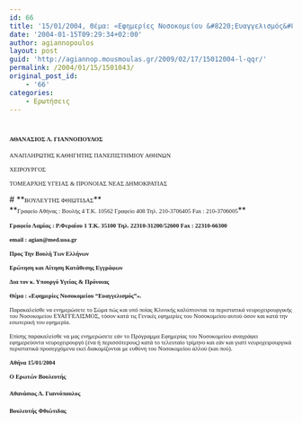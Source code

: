 ```yaml
---
id: 66
title: '15/01/2004, Θέμα: «Εφημερίες Νοσοκομείου &#8220;Ευαγγελισμός&#8221;».'
date: '2004-01-15T09:29:34+02:00'
author: agiannopoulos
layout: post
guid: 'http://agiannop.mousmoulas.gr/2009/02/17/15012004-l-qqr/'
permalink: /2004/01/15/1501043/
original_post_id:
    - '66'
categories:
    - Ερωτήσεις
---
```


# **<span style="font-size:8pt;font-family:Tahoma;">ΑΘΑΝΑΣΙΟΣ Λ. ΓΙΑΝΝΟΠΟΥΛΟΣ<span> </span><span> </span></span>**

<span style="font-size:8pt;font-family:Tahoma;">ΑΝΑΠΛΗΡΩΤΗΣ ΚΑΘΗΓΗΤΗΣ ΠΑΝΕΠΙΣΤΗΜΙΟΥ ΑΘΗΝΩΝ</span>

<span style="font-size:8pt;font-family:Tahoma;">ΧΕΙΡΟΥΡΓΟΣ</span>

<span style="font-size:8pt;font-family:Tahoma;">ΤΟΜΕΑΡΧΗΣ ΥΓΕΙΑΣ &amp; ΠΡΟΝΟΙΑΣ ΝΕΑΣ ΔΗΜΟΚΡΑΤΙΑΣ</span>

<div style="padding:0 0 1pt;border:medium medium 1pt none none solid -moz-use-text-color -moz-use-text-color windowtext;"># **<span style="font-size:8pt;font-family:Tahoma;">ΒΟΥΛΕΥΤΗΣ ΦΘΙΩΤΙΔΑΣ</span>**

</div>**<span style="font-size:8pt;font-family:Tahoma;">Γραφείο Αθήνας : Βουλής 4 Τ.Κ. 10562 Γραφείο 408 Τηλ. 210-3706405 Fax : 210-3706005</span>**

**<span style="font-size:8pt;font-family:Tahoma;">Γραφείο Λαμίας : Ρ.Φεραίου 1 Τ.Κ. 35100 Τηλ. 22310-31200/52600 </span><span style="font-size:8pt;font-family:Tahoma;">Fax</span><span style="font-size:8pt;font-family:Tahoma;"> : 22310-66300</span>**

**<span style="font-size:8pt;font-family:Tahoma;">email</span><span style="font-size:8pt;font-family:Tahoma;"> : </span><span style="font-size:8pt;font-family:Tahoma;">agian</span><span style="font-size:8pt;font-family:Tahoma;">@</span><span style="font-size:8pt;font-family:Tahoma;">med</span><span style="font-size:8pt;font-family:Tahoma;">.</span><span style="font-size:8pt;font-family:Tahoma;">uoa</span><span style="font-size:8pt;font-family:Tahoma;">.</span><span style="font-size:8pt;font-family:Tahoma;">gr</span><span style="font-size:8pt;font-family:Tahoma;"> </span><span style="font-size:8pt;font-family:Tahoma;"></span>**

**<span style="font-size:8pt;font-family:Tahoma;"> </span>**

**<span style="font-size:8pt;font-family:Tahoma;"> </span>**

**<span style="font-size:8pt;font-family:Tahoma;">Προς Την Βουλή Των Ελλήνων</span>**

**<span style="font-size:8pt;font-family:Tahoma;">Ερώτηση και Αίτηση Κατάθεσης Εγγράφων</span>**

**<span style="font-size:8pt;font-family:Tahoma;">Δια τον κ. Υπουργό Υγείας &amp; Πρόνοιας</span>**

**<span style="font-size:8pt;font-family:Tahoma;"> </span>**

**<span style="font-size:8pt;font-family:Tahoma;">Θέμα : «Εφημερίες Νοσοκομείου “Ευαγγελισμός”».</span>**<span style="font-size:8pt;font-family:Tahoma;"></span>

<span style="font-size:8pt;font-family:Tahoma;"> </span>

<span style="font-size:8pt;font-family:Tahoma;">  
Παρακαλείσθε να ενημερώσετε το Σώμα πώς και υπό ποίας Κλινικής καλύπτονται τα περιστατικά νευροχειρουργικής του Νοσοκομείου ΕΥΑΓΓΕΛΙΣΜΟΣ, τόσον κατά τις Γενικές εφημερίες του Νοσοκομείου αυτού όσον και κατά την εσωτερική του εφημερία. <span> </span></span><span style="font-size:8pt;font-family:Tahoma;"></span>

<span style="font-size:8pt;font-family:Tahoma;"> </span>

<span style="font-size:8pt;font-family:Tahoma;">Επίσης παρακαλείσθε να μας ενημερώσετε εάν το Πρόγραμμα Εφημερίας του Νοσοκομείου αναγράφει εφημερεύοντα νευροχειρουργό (ένα ή περισσότερους) κατά το τελευταίο τρίμηνο και εάν και γιατί νευροχειρουργικά περιστατικά <span> </span>προσερχόμενα εκεί διακομίζονται με ευθύνη του Νοσοκομείου αλλού (και πού).</span>

<span style="font-size:8pt;font-family:Tahoma;"> </span>

<span style="font-size:8pt;font-family:Tahoma;"> </span>

**<span style="font-size:8pt;font-family:Tahoma;">A</span><span style="font-size:8pt;font-family:Tahoma;">θήνα </span><span style="font-size:8pt;font-family:Tahoma;">15/01/2004</span><span style="font-size:8pt;font-family:Tahoma;"></span>**

**<span style="font-size:8pt;font-family:Tahoma;">Ο Ερωτών Βουλευτής</span>**

#### <span style="font-size:8pt;font-family:Tahoma;">Αθανάσιος Λ. Γιαννόπουλος</span>**<span style="font-size:8pt;font-family:Tahoma;"></span>**

#### **<span style="font-size:8pt;font-family:Tahoma;">Βουλευτής Φθιώτιδας</span>**